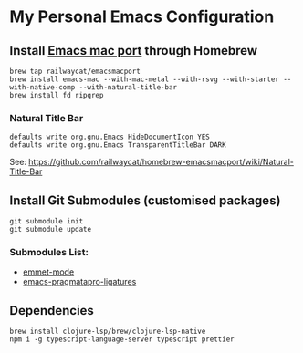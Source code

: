 # My Personal Emacs Configuration

## Install [Emacs mac port](https://github.com/railwaycat/homebrew-emacsmacport) through Homebrew

```
brew tap railwaycat/emacsmacport
brew install emacs-mac --with-mac-metal --with-rsvg --with-starter --with-native-comp --with-natural-title-bar
brew install fd ripgrep
```

### Natural Title Bar

```
defaults write org.gnu.Emacs HideDocumentIcon YES
defaults write org.gnu.Emacs TransparentTitleBar DARK
```

See: https://github.com/railwaycat/homebrew-emacsmacport/wiki/Natural-Title-Bar

## Install Git Submodules (customised packages)

```
git submodule init
git submodule update
```

### Submodules List:

- [emmet-mode](https://github.com/P233/emmet-mode)
- [emacs-pragmatapro-ligatures](https://github.com/lumiknit/emacs-pragmatapro-ligatures)

## Dependencies

```
brew install clojure-lsp/brew/clojure-lsp-native
npm i -g typescript-language-server typescript prettier
```
